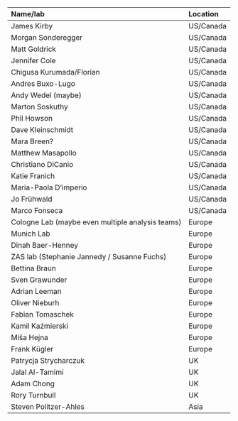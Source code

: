 | Name/lab    | Location |
| :---------- | :------- |
| James Kirby | US/Canada |
| Morgan Sonderegger | US/Canada |
| Matt Goldrick | US/Canada |
| Jennifer Cole | US/Canada |
| Chigusa Kurumada/Florian | US/Canada |
| Andres Buxo-Lugo | US/Canada |
| Andy Wedel (maybe) | US/Canada |
| Marton Soskuthy | US/Canada |
| Phil Howson | US/Canada |
| Dave Kleinschmidt | US/Canada |
| Mara Breen? | US/Canada |
| Matthew Masapollo | US/Canada |
| Christiano DiCanio | US/Canada |
| Katie Franich | US/Canada |
| Maria-Paola D’imperio | US/Canada |
| Jo Frühwald | US/Canada |
| Marco Fonseca | US/Canada |
| Cologne Lab (maybe even multiple analysis teams) | Europe |
| Munich Lab | Europe |
| Dinah Baer-Henney | Europe |
| ZAS lab (Stephanie Jannedy / Susanne Fuchs) | Europe |
| Bettina Braun | Europe |
| Sven Grawunder | Europe |
| Adrian Leeman | Europe |
| Oliver Nieburh | Europe |
| Fabian Tomaschek | Europe |
| Kamil Kaźmierski | Europe |
| Miša Hejna | Europe |
| Frank Kügler | Europe |
|  Patrycja Strycharczuk  | UK |
| Jalal Al-Tamimi | UK |
| Adam Chong | UK |
| Rory Turnbull | UK |
| Steven Politzer-Ahles | Asia |
